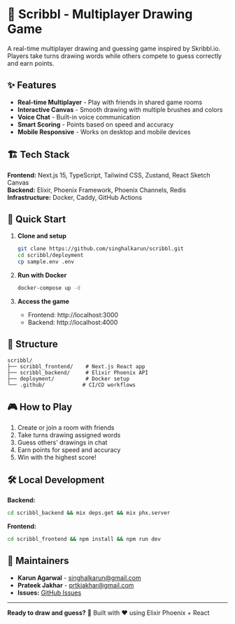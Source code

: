 # 🎨 Scribbl - Multiplayer Drawing Game

A real-time multiplayer drawing and guessing game inspired by Skribbl.io. Players take turns drawing words while others compete to guess correctly and earn points.

## ✨ Features

- **Real-time Multiplayer** - Play with friends in shared game rooms
- **Interactive Canvas** - Smooth drawing with multiple brushes and colors  
- **Voice Chat** - Built-in voice communication
- **Smart Scoring** - Points based on speed and accuracy
- **Mobile Responsive** - Works on desktop and mobile devices

## 🏗️ Tech Stack

**Frontend:** Next.js 15, TypeScript, Tailwind CSS, Zustand, React Sketch Canvas  
**Backend:** Elixir, Phoenix Framework, Phoenix Channels, Redis  
**Infrastructure:** Docker, Caddy, GitHub Actions

## 🚀 Quick Start

1. **Clone and setup**
   ```bash
   git clone https://github.com/singhalkarun/scribbl.git
   cd scribbl/deployment
   cp sample.env .env
   ```

2. **Run with Docker**
   ```bash
   docker-compose up -d
   ```

3. **Access the game**
   - Frontend: http://localhost:3000
   - Backend: http://localhost:4000

## 📁 Structure

```
scribbl/
├── scribbl_frontend/    # Next.js React app
├── scribbl_backend/     # Elixir Phoenix API
├── deployment/          # Docker setup
└── .github/            # CI/CD workflows
```

## 🎮 How to Play

1. Create or join a room with friends
2. Take turns drawing assigned words
3. Guess others' drawings in chat
4. Earn points for speed and accuracy
5. Win with the highest score!

## 🛠️ Local Development

**Backend:**
```bash
cd scribbl_backend && mix deps.get && mix phx.server
```

**Frontend:**
```bash
cd scribbl_frontend && npm install && npm run dev
```

## 👥 Maintainers

- **Karun Agarwal** - [singhalkarun@gmail.com](mailto:singhalkarun@gmail.com)
- **Prateek Jakhar** - [prtkjakhar@gmail.com](mailto:prtkjakhar@gmail.com)
- **Issues:** [GitHub Issues](https://github.com/singhalkarun/scribbl/issues)

---

**Ready to draw and guess?** 🎨 Built with ❤️ using Elixir Phoenix + React
